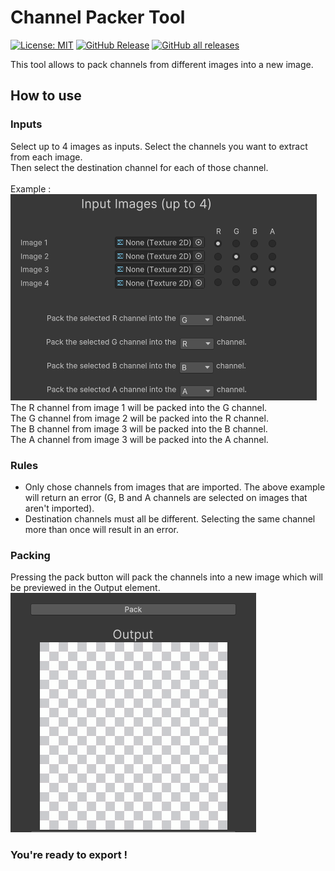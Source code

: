 # Channel Packer Tool
[![License: MIT](https://img.shields.io/badge/License-MIT-yellow.svg)](https://opensource.org/licenses/MIT)
[![GitHub Release](https://img.shields.io/github/release/alexis-massa/channel-packer-tool)]() 
[![GitHub all releases](https://img.shields.io/github/downloads/alexis-massa/channel-packer-tool/total.svg)]()

This tool allows to pack channels from different images into a new image.

## How to use
### Inputs
Select up to 4 images as inputs. Select the channels you want to extract from each image. \
Then select the destination channel for each of those channel. \
\
Example : \
![Alt text](image.png) \
The R channel from image 1 will be packed into the G channel. \
The G channel from image 2 will be packed into the R channel. \
The B channel from image 3 will be packed into the B channel. \
The A channel from image 3 will be packed into the A channel. 

### Rules
- Only chose channels from images that are imported. The above example will return an error (G, B and A channels are selected on images that aren't imported).
- Destination channels must all be different. Selecting the same channel more than once will result in an error.

### Packing 
Pressing the pack button will pack the channels into a new image which will be previewed in the Output element. \
![Alt text](image-1.png) 

### You're ready to export !

